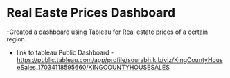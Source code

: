 # Real Easte Prices Dashboard
-Created a dashboard using Tableau for Real estate prices of a certain region.
- link to tableau Public Dashboard - https://public.tableau.com/app/profile/sourabh.k.b/viz/KingCountyHouseSales_17034118595660/KINGCOUNTYHOUSESALES
